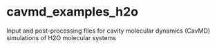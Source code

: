# cavmd_examples_h2o
Input and post-processing files for cavity molecular dynamics (CavMD) simulations of H2O molecular systems
